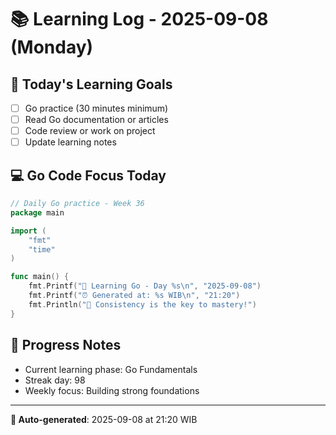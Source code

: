 # 📚 Learning Log - 2025-09-08 (Monday)

## 🎯 Today's Learning Goals
- [ ] Go practice (30 minutes minimum)
- [ ] Read Go documentation or articles
- [ ] Code review or work on project
- [ ] Update learning notes

## 💻 Go Code Focus Today
```go
// Daily Go practice - Week 36
package main

import (
    "fmt"
    "time"
)

func main() {
    fmt.Printf("🚀 Learning Go - Day %s\n", "2025-09-08")
    fmt.Printf("⏰ Generated at: %s WIB\n", "21:20")
    fmt.Println("💪 Consistency is the key to mastery!")
}
```

## 🌟 Progress Notes
- Current learning phase: Go Fundamentals
- Streak day: 98
- Weekly focus: Building strong foundations

---
**🤖 Auto-generated**: 2025-09-08 at 21:20 WIB
